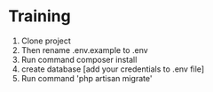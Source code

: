 # Training
1. Clone project
2. Then rename .env.example to .env
3. Run command composer install
4. create database [add your credentials to .env file]
5. Run command 'php artisan migrate'
